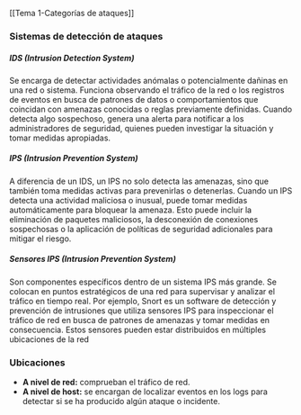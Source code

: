 [[Tema 1-Categorías de ataques]]

### Sistemas de detección de ataques
##### IDS (Intrusion Detection System)
Se encarga de detectar actividades anómalas o potencialmente dañinas en una red o sistema. Funciona observando el tráfico de la red o los registros de eventos en busca de patrones de datos o comportamientos que coincidan con amenazas conocidas o reglas previamente definidas. Cuando detecta algo sospechoso, genera una alerta para notificar a los administradores de seguridad, quienes pueden investigar la situación y tomar medidas apropiadas.
##### IPS (Intrusion Prevention System)
A diferencia de un IDS, un IPS no solo detecta las amenazas, sino que también toma medidas activas para prevenirlas o detenerlas. Cuando un IPS detecta una actividad maliciosa o inusual, puede tomar medidas automáticamente para bloquear la amenaza. Esto puede incluir la eliminación de paquetes maliciosos, la desconexión de conexiones sospechosas o la aplicación de políticas de seguridad adicionales para mitigar el riesgo.
##### Sensores IPS (Intrusion Prevention System)
Son componentes específicos dentro de un sistema IPS más grande. Se colocan en puntos estratégicos de una red para supervisar y analizar el tráfico en tiempo real. Por ejemplo, Snort es un software de detección y prevención de intrusiones que utiliza sensores IPS para inspeccionar el tráfico de red en busca de patrones de amenazas y tomar medidas en consecuencia. Estos sensores pueden estar distribuidos en múltiples ubicaciones de la red

### Ubicaciones
+ **A nivel de red:** comprueban el tráfico de red.
+ **A nivel de host:** se encargan de localizar eventos en los logs  para detectar si se ha producido algún ataque o incidente.
